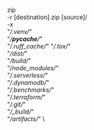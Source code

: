 zip \
  -r [destination].zip [source]/ \
  -x \
    "*/.venv/*" \
    "*/__pycache__/*" \
    "*/.ruff_cache/*"
    "*/.tox/*" \
    "*/dist/*" \
    "*/build/*" \
    "*/node_modules/*" \
    "*/.serverless/*" \
    "*/.dynamodb/*" \
    "*/.benchmarks/*" \
    "*/.terraform/*" \
    "*/.git/*" \
    "*/_build/*" \
    "*/artifacts/*" \
    
